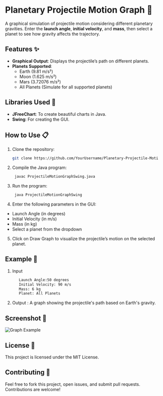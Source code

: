 # Planetary Projectile Motion Graph 🚀

A graphical simulation of projectile motion considering different planetary gravities. Enter the **launch angle**, **initial velocity**, and **mass**, then select a planet to see how gravity affects the trajectory.

## Features ✨

- **Graphical Output**: Displays the projectile’s path on different planets.
- **Planets Supported**:
  - Earth (9.81 m/s²)
  - Moon (1.625 m/s²)
  - Mars (3.72076 m/s²)
  - All Planets (Simulate for all supported planets)

## Libraries Used 🔧

- **JFreeChart**: To create beautiful charts in Java.
- **Swing**: For creating the GUI.

## How to Use 📋

1. Clone the repository:
   ```bash
   git clone https://github.com/YourUsername/Planetary-Projectile-Motion-Graph.git

2. Compile the Java program:
   ```bash
    javac ProjectileMotionGraphSwing.java

3. Run the program:
   ```bash
    java ProjectileMotionGraphSwing


4. Enter the following parameters in the GUI:

  - Launch Angle (in degrees)
  - Initial Velocity (in m/s)
  - Mass (in kg)
  - Select a planet from the dropdown
  
5. Click on Draw Graph to visualize the projectile’s motion on the selected planet.

## Example 📝
1. Input 
   ```bash
      Launch Angle:50 degrees
      Initial Velocity: 90 m/s
      Mass: 6 kg
      Planet: All Planets
   
2. Output : A graph showing the projectile's path based on Earth's gravity.

## Screenshot 📸

![Graph Example](https://github.com/Sathvik-Shetty-1569/Planetary-Projectile-Motion-Graph/blob/40b624807fb78249935e85c21e581370fbf7f5d2/Screenshot%202024-12-19%20132209.png)


## License 📜
This project is licensed under the MIT License.

## Contributing 🤝
Feel free to fork this project, open issues, and submit pull requests. Contributions are welcome!
